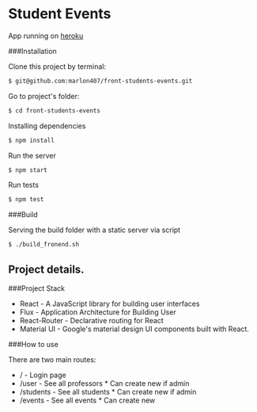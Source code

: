 # Student Events

App running on [heroku](https://front-student-events.herokuapp.com)

###Installation

Clone this project by terminal:
```bash
$ git@github.com:marlon407/front-students-events.git
```

Go to project's folder:

```bash
$ cd front-students-events
```

Installing dependencies
```bash
$ npm install
```

Run the server
```bash
$ npm start
```

Run tests
```bash
$ npm test
```

###Build

Serving the build folder with a static server via script

```bash
$ ./build_fronend.sh
```

## Project details.

###Project Stack

- React - A JavaScript library for building user interfaces
- Flux - Application Architecture for Building User
- React-Router - Declarative routing for React
- Material UI - Google's material design UI components built with React.

###How to use

There are two main routes:
- / - Login page
 - /user - See all professors * Can create new if admin
 - /students - See all students * Can create new if admin
 - /events - See all events * Can create new
